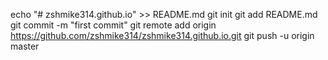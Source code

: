 echo "# zshmike314.github.io" >> README.md
git init
git add README.md
git commit -m "first commit"
git remote add origin https://github.com/zshmike314/zshmike314.github.io.git
git push -u origin master
